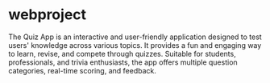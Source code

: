 # webproject

The Quiz App is an interactive and user-friendly application designed to test users' knowledge across various topics. It provides a fun and engaging way to learn, revise, and compete through quizzes. Suitable for students, professionals, and trivia enthusiasts, the app offers multiple question categories, real-time scoring, and feedback.

